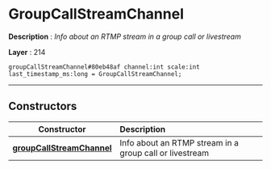 # GroupCallStreamChannel

**Description** : *Info about an RTMP stream in a group call or livestream*

**Layer** : 214

```tl
groupCallStreamChannel#80eb48af channel:int scale:int last_timestamp_ms:long = GroupCallStreamChannel;
```

---

## Constructors

| Constructor | Description |
| :---: | :--- |
| [**groupCallStreamChannel**](constructor/groupCallStreamChannel) | Info about an RTMP stream in a group call or livestream |
